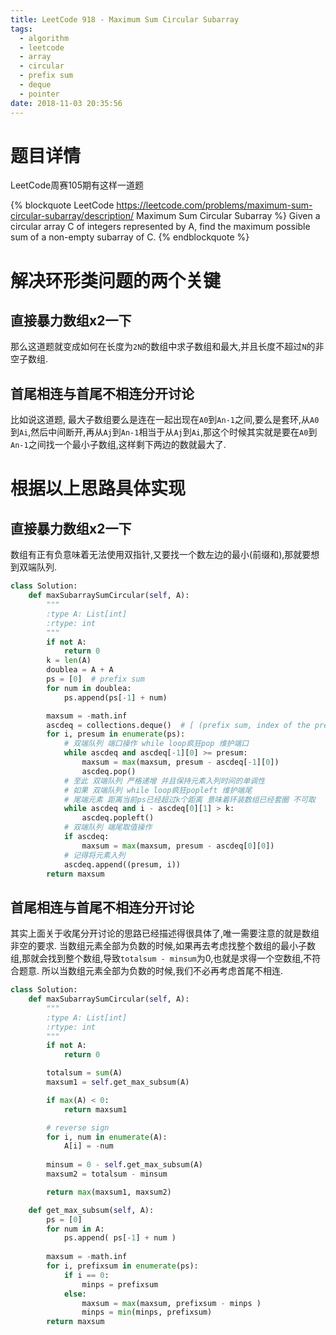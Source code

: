 ```yaml
---
title: LeetCode 918 - Maximum Sum Circular Subarray
tags:
  - algorithm
  - leetcode
  - array
  - circular
  - prefix sum
  - deque
  - pointer
date: 2018-11-03 20:35:56
---
```


# 题目详情

LeetCode周赛105期有这样一道题

{% blockquote LeetCode https://leetcode.com/problems/maximum-sum-circular-subarray/description/ Maximum Sum Circular Subarray %}
Given a circular array C of integers represented by A, find the maximum possible sum of a non-empty subarray of C.
{% endblockquote %}

# 解决环形类问题的两个关键  

## 直接暴力数组x2一下  

那么这道题就变成如何在长度为`2N`的数组中求子数组和最大,并且长度不超过`N`的非空子数组.

## 首尾相连与首尾不相连分开讨论  

比如说这道题, 最大子数组要么是连在一起出现在`A0`到`An-1`之间,要么是套环,从`A0`到`Ai`,然后中间断开,再从`Aj`到`An-1`相当于从`Aj`到`Ai`,那这个时候其实就是要在`A0`到`An-1`之间找一个最小子数组,这样剩下两边的数就最大了.

# 根据以上思路具体实现

## 直接暴力数组x2一下

数组有正有负意味着无法使用双指针,又要找一个数左边的最小(前缀和),那就要想到双端队列.

```python
class Solution:
    def maxSubarraySumCircular(self, A):
        """
        :type A: List[int]
        :rtype: int
        """
        if not A:
            return 0
        k = len(A)
        doublea = A + A
        ps = [0]  # prefix sum
        for num in doublea:
            ps.append(ps[-1] + num)

        maxsum = -math.inf
        ascdeq = collections.deque()  # [ (prefix sum, index of the prefix sum) ]
        for i, presum in enumerate(ps):
            # 双端队列 端口操作 while loop疯狂pop 维护端口
            while ascdeq and ascdeq[-1][0] >= presum:
                maxsum = max(maxsum, presum - ascdeq[-1][0])
                ascdeq.pop()
            # 至此 双端队列 严格递增 并且保持元素入列时间的单调性
            # 如果 双端队列 while loop疯狂popleft 维护端尾
            # 尾端元素 距离当前ps已经超过k个距离 意味着环装数组已经套圈 不可取
            while ascdeq and i - ascdeq[0][1] > k:
                ascdeq.popleft()
            # 双端队列 端尾取值操作
            if ascdeq:
                maxsum = max(maxsum, presum - ascdeq[0][0])
            # 记得将元素入列
            ascdeq.append((presum, i))
        return maxsum
```

## 首尾相连与首尾不相连分开讨论

其实上面关于收尾分开讨论的思路已经描述得很具体了,唯一需要注意的就是数组非空的要求. 当数组元素全部为负数的时候,如果再去考虑找整个数组的最小子数组,那就会找到整个数组,导致`totalsum - minsum`为0,也就是求得一个空数组,不符合题意. 所以当数组元素全部为负数的时候,我们不必再考虑首尾不相连.

```python
class Solution:
    def maxSubarraySumCircular(self, A):
        """
        :type A: List[int]
        :rtype: int
        """
        if not A:
            return 0

        totalsum = sum(A)
        maxsum1 = self.get_max_subsum(A)

        if max(A) < 0:
            return maxsum1

        # reverse sign
        for i, num in enumerate(A):
            A[i] = -num 
        
        minsum = 0 - self.get_max_subsum(A)
        maxsum2 = totalsum - minsum

        return max(maxsum1, maxsum2)

    def get_max_subsum(self, A):
        ps = [0]
        for num in A:
            ps.append( ps[-1] + num )
        
        maxsum = -math.inf
        for i, prefixsum in enumerate(ps):
            if i == 0:
                minps = prefixsum
            else:
                maxsum = max(maxsum, prefixsum - minps )
                minps = min(minps, prefixsum)
        return maxsum
```
